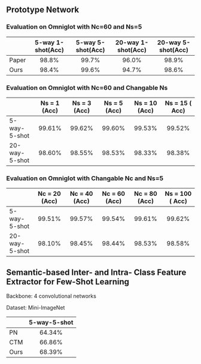 ## Prototype Network

### Evaluation on Omniglot with Nc=60 and Ns=5

|                  | 5-way 1-shot(Acc)  | 5-way 5-shot(Acc)  | 20-way 1-shot(Acc)| 20-way 5-shot(Acc)   |
| ---------------- |:------------------:|:------------------:|:-----------------:|:--------------------:|
| Paper            | 98.8%              | 99.7%              | 96.0%             | 98.9%                |
| Ours             | 98.4%              | 99.6%              | 94.7%             | 98.6%                |

### Evaluation on Omniglot with Nc=60 and Changable Ns

|                  | Ns = 1 (Acc)       | Ns = 3 (Acc)       | Ns = 5 (Acc)      | Ns = 10 (Acc)        | Ns = 15 ( Acc)     |
| ---------------- |:------------------:|:------------------:|:-----------------:|:--------------------:|:------------------:|
| 5-way-5-shot     | 99.61%             | 99.62%             | 99.60%            | 99.53%               | 99.52%             |
| 20-way-5-shot    | 98.60%             | 98.55%             | 98.53%            | 98.33%               | 98.38%             |

### Evaluation on Omniglot with Changable Nc and Ns=5

|                  | Nc = 20 (Acc)      | Nc = 40 (Acc)      | Nc = 60 (Acc)     | Nc = 80 (Acc)        | Ns = 100 ( Acc)    |
| ---------------- |:------------------:|:------------------:|:-----------------:|:--------------------:|:------------------:|
| 5-way-5-shot     | 99.51%             | 99.57%             | 99.54%            | 99.61%               | 99.62%             |
| 20-way-5-shot    | 98.10%             | 98.45%             | 98.44%            | 98.53%               | 98.58%             |

## Semantic-based Inter- and Intra- Class Feature Extractor for Few-Shot Learning

Backbone: 4 convolutional networks

Dataset: Mini-ImageNet

|                           | 5-way-5-shot       |
| ------------------------- |:------------------:|
| PN                        | 64.34%             |
| CTM                       | 66.86%             |
| Ours                      | 68.39%             |
